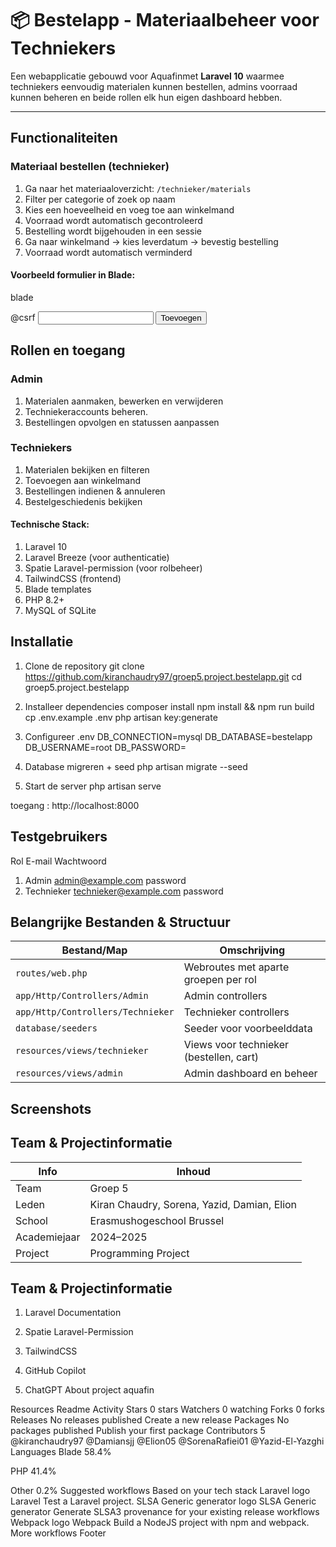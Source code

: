 # 📦 Bestelapp - Materiaalbeheer voor Techniekers

Een webapplicatie gebouwd voor Aquafinmet  **Laravel 10** waarmee techniekers eenvoudig materialen kunnen bestellen, admins voorraad kunnen beheren en beide rollen elk hun eigen dashboard hebben.

---

## Functionaliteiten

### Materiaal bestellen (technieker)

1. Ga naar het materiaaloverzicht: `/technieker/materials`
2. Filter per categorie of zoek op naam
3. Kies een hoeveelheid en voeg toe aan winkelmand
4. Voorraad wordt automatisch gecontroleerd
5. Bestelling wordt bijgehouden in een sessie
6. Ga naar winkelmand → kies leverdatum → bevestig bestelling
7. Voorraad wordt automatisch verminderd

#### Voorbeeld formulier in Blade:

blade
<form method="POST" action="{{ route('technieker.cart.add') }}">
  @csrf
  <input type="hidden" name="material_id" value="{{ $material->id }}">
  <input type="number" name="aantal" max="{{ $material->voorraad }}" required>
  <button type="submit">Toevoegen</button>
</form>


## Rollen en toegang

### Admin
1. Materialen aanmaken, bewerken en verwijderen
2. Techniekeraccounts beheren.
3. Bestellingen opvolgen en statussen aanpassen

### Techniekers
1. Materialen bekijken en filteren
2. Toevoegen aan winkelmand
3. Bestellingen indienen & annuleren
4. Bestelgeschiedenis bekijken

#### Technische Stack:
1. Laravel 10 
2. Laravel Breeze (voor authenticatie)
3. Spatie Laravel-permission (voor rolbeheer)
4. TailwindCSS (frontend)
5. Blade templates
6. PHP 8.2+
7. MySQL of SQLite



## Installatie

1. Clone de repository
git clone https://github.com/kiranchaudry97/groep5.project.bestelapp.git
cd groep5.project.bestelapp

2.  Installeer dependencies
composer install
npm install && npm run build
cp .env.example .env
php artisan key:generate

3.  Configureer .env
DB_CONNECTION=mysql
DB_DATABASE=bestelapp
DB_USERNAME=root
DB_PASSWORD=

4. Database migreren + seed
php artisan migrate --seed

5. Start de server
php artisan 
serve

toegang :  http://localhost:8000

## Testgebruikers
   Rol	        E-mail	Wachtwoord
1. Admin	admin@example.com	password
2. Technieker	technieker@example.com	password

## Belangrijke Bestanden & Structuur
| Bestand/Map                       | Omschrijving                            |
| --------------------------------- | --------------------------------------- |
| `routes/web.php`                  | Webroutes met aparte groepen per rol    |
| `app/Http/Controllers/Admin`      | Admin controllers                       |
| `app/Http/Controllers/Technieker` | Technieker controllers                  |
| `database/seeders`                | Seeder voor voorbeelddata               |
| `resources/views/technieker`      | Views voor technieker (bestellen, cart) |
| `resources/views/admin`           | Admin dashboard en beheer               |



## Screenshots

## Team & Projectinformatie

| Info         | Inhoud                                      |
| ------------ | ------------------------------------------- |
| Team         | Groep 5                                     |
| Leden        | Kiran Chaudry, Sorena, Yazid, Damian, Elion |
| School       | Erasmushogeschool Brussel                   |
| Academiejaar | 2024–2025                                   |
| Project      | Programming Project                         |



## Team & Projectinformatie

1. Laravel Documentation

2. Spatie Laravel-Permission

3. TailwindCSS

4. GitHub Copilot

5. ChatGPT
About
project aquafin

Resources
 Readme
 Activity
Stars
 0 stars
Watchers
 0 watching
Forks
 0 forks
Releases
No releases published
Create a new release
Packages
No packages published
Publish your first package
Contributors
5
@kiranchaudry97
@Damiansjj
@Elion05
@SorenaRafiei01
@Yazid-El-Yazghi
Languages
Blade
58.4%
 
PHP
41.4%
 
Other
0.2%
Suggested workflows
Based on your tech stack
Laravel logo
Laravel
Test a Laravel project.
SLSA Generic generator logo
SLSA Generic generator
Generate SLSA3 provenance for your existing release workflows
Webpack logo
Webpack
Build a NodeJS project with npm and webpack.
More workflows
Footer
